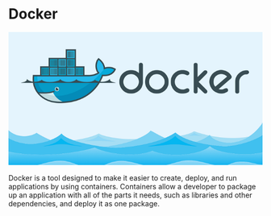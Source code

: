 # Docker

![Docker](assignments/summary/Assets/1_ovRuAuqPf4r2xpiWh71rUg.png)


Docker is a tool designed to make it easier to create, deploy, and run applications by using containers. 
Containers allow a developer to package up an application with all of the parts it needs, such as libraries and other dependencies, and deploy it as one package.


